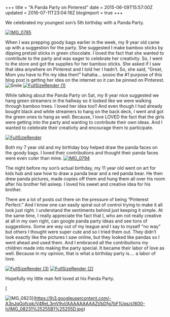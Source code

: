 +++
title = "A Panda Party on Pinterest"
date = 2015-06-09T15:57:00Z
updated = 2016-07-11T23:04:16Z
blogimport = true 
+++

We celebrated my youngest son’s 5th birthday with a Panda Party.  

[![IMG_0785](https://lh3.googleusercontent.com/-xyxTPWPIwQY/V4ReJTrHLhI/AAAAAAAAAYY/v7FsGK_jgD4/IMG_07851.jpg?imgmax=800 "IMG_0785")](https://lh3.googleusercontent.com/-6w2W_muAB28/V4ReJLHkr_I/AAAAAAAAAYU/6HXpR7QP508/s1600-h/IMG_07851%25255B1%25255D.jpg)

When I was prepping goody bags earlier in the week, my 9 year old came up with a suggestion for the party.  She suggested I make bamboo sticks by dipping pretzel sticks in green chocolate.  I loved the fact that she wanted to contribute to the party and was eager to celebrate her creativity.  So, I went to the store and got the supplies for her bamboo sticks.  She asked if I saw that idea anywhere on Pinterest and I told her I hadn’t.  So, she said, “Great, Mom you have to Pin my idea then!”  hahaha… soooo the #1 purpose of this blog post is getting her idea on the internet so it can be pinned on Pinterest.  ![Smile](https://lh3.googleusercontent.com/-OxnlgP7Jt60/V4ReJnP4LxI/AAAAAAAAAYc/n36Jl3XaPss/wlEmoticon-smile2.png?imgmax=800) [![FullSizeRender (1)](https://lh3.googleusercontent.com/-u7kP4Y7QC34/V4ReJxw5CDI/AAAAAAAAAYk/r2abCW78Hhs/FullSizeRender-1.jpg?imgmax=800 "FullSizeRender (1)")](https://lh3.googleusercontent.com/-_EiRQ13uX70/V4ReJ3lJAUI/AAAAAAAAAYg/96IzI81dvY8/s1600-h/FullSizeRender-1%25255B1%25255D.jpg)

While talking about the Panda Party on Sat, my 8 year nice suggested we hang green streamers in the hallway so it looked like we were walking through bamboo trees.  I loved her idea too!!  And even though I had already bought black and white streamers to hang on the back deck, I went and got the green ones to hang as well.  Because, I love LOVED the fact that the girls were getting into the party and wanting to contribute their own ideas.  And I wanted to celebrate their creativity and encourage them to participate.  

[![FullSizeRender](https://lh3.googleusercontent.com/-5hOJG2eTHFs/V4ReKSeQZDI/AAAAAAAAAYs/gHbnhye80gk/FullSizeRender.jpg?imgmax=800 "FullSizeRender")](https://lh3.googleusercontent.com/-HZoQyDBVH4Q/V4ReKLlasDI/AAAAAAAAAYo/HiEmu37Q5ws/s1600-h/FullSizeRender%25255B1%25255D.jpg)

Both my 7 year old and my birthday boy helped draw the panda faces on the goody bags.  I loved their contributions and thought their panda faces were even cuter than mine.  [![IMG_0794](https://lh3.googleusercontent.com/-VJTrRmcRGx0/V4ReK9OdoCI/AAAAAAAAAY0/X5_2aYOAXyg/IMG_07941.jpg?imgmax=800 "IMG_0794")](https://lh3.googleusercontent.com/-JnAXlAu6Sck/V4ReKsGQ-lI/AAAAAAAAAYw/53iCK_NQpXI/s1600-h/IMG_07941%25255B1%25255D.jpg)

The night before my son’s actual birthday, my 11 year old went on art for kids hub and saw how to draw a panda bear and a red panda bear.  He then drew panda pictures, made copies off them and hung them all over his room after his brother fell asleep.  I loved his sweet and creative idea for his brother. 

There are a lot of posts out there on the pressure of being “Pinterest Perfect.”  And I know one can easily spiral out of control trying to make it all look just right.   I understand the sentiments behind just keeping it simple. At the same time, I really appreciate the fact that I, who am not really creative at all in my own right, can google panda party ideas and see tons of suggestions.  Some are way out of my league and I say to myself “no way” but others I thought were super cute and so I tried them out.  They didn’t look exactly like the pictures I saw online, but they looked like pandas so I went ahead and used them. And I embraced all the contributions my children made into making the party special.  It became their labor of love as well.  Because in my opinion, that is what a birthday party is…. a labor of love.  

[![FullSizeRender (3)](https://lh3.googleusercontent.com/-QZ5Rlmscujk/V4ReLPtgQOI/AAAAAAAAAY8/GskmkdFrx40/FullSizeRender-3%25255B1%25255D.jpg?imgmax=800 "FullSizeRender (3)")](https://lh3.googleusercontent.com/-rRVXQLrWchY/V4ReLL2TiXI/AAAAAAAAAY4/lqovsxCYeNo/s1600-h/FullSizeRender-3%25255B1%25255D.jpg) [![FullSizeRender (2)](https://lh3.googleusercontent.com/-gm-8G0OgBho/V4ReLr3-DsI/AAAAAAAAAZE/RMvUC91ZJ1E/FullSizeRender-2%25255B1%25255D.jpg?imgmax=800 "FullSizeRender (2)")](https://lh3.googleusercontent.com/-B45rCXLL0aQ/V4ReLVIlYtI/AAAAAAAAAZA/ltNvmXKf9Ms/s1600-h/FullSizeRender-2%25255B1%25255D.jpg)

Hopefully my little man felt loved at his Panda Party. 

[

![IMG_0823](https://lh3.googleusercontent.com/-0IRkyhaevRY/V4ReLyaxD0I/AAAAAAAAAZM/RLap3qha0rI/IMG_08231.jpg?imgmax=800 "IMG_0823")](https://lh3.googleusercontent.com/-A3nJqGofcpk/V4ReL3mV9vI/AAAAAAAAAZI/bDfg7bF1Uqs/s1600-h/IMG_08231%25255B1%25255D.jpg)
